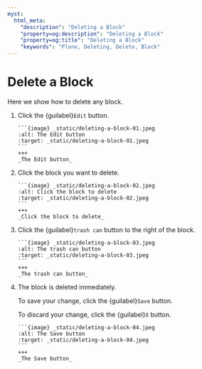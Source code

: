 ```yaml
---
myst:
  html_meta:
    "description": "Deleting a Block"
    "property=og:description": "Deleting a Block"
    "property=og:title": "Deleting a Block"
    "keywords": "Plone, Deleting, Delete, Block"
---
```


# Delete a Block

Here we show how to delete any block.

1. Click the {guilabel}`Edit` button.

   ````{card}
   ```{image} _static/deleting-a-block-01.jpeg
   :alt: The Edit button
   :target: _static/deleting-a-block-01.jpeg
   ```
   +++
   _The Edit button_
   ````

2. Click the block you want to delete.

   ````{card}
   ```{image} _static/deleting-a-block-02.jpeg
   :alt: Click the block to delete
   :target: _static/deleting-a-block-02.jpeg
   ```
   +++
   _Click the block to delete_
   ````

3. Click the {guilabel}`trash can` button to the right of the block.

   ````{card}
   ```{image} _static/deleting-a-block-03.jpeg
   :alt: The trash can button
   :target: _static/deleting-a-block-03.jpeg
   ```
   +++
   _The trash can button_
   ````

4. The block is deleted immediately.

    To save your change, click the {guilabel}`Save` button.

    To discard your change, click the {guilabel}`X` button.

   ````{card}
   ```{image} _static/deleting-a-block-04.jpeg
   :alt: The Save button
   :target: _static/deleting-a-block-04.jpeg
   ```
   +++
   _The Save button_
   ````


